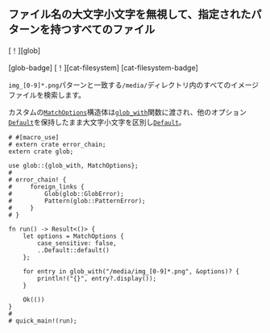 ## <!--Find all files with given pattern ignoring filename case.--> ファイル名の大文字小文字を無視して、指定されたパターンを持つすべてのファイル

<!--[!][glob]-->
[！][glob]
<!--[glob-badge] [!][cat-filesystem]-->
[glob-badge] [！][cat-filesystem]
[cat-filesystem-badge]
<!--Find all image files in the `/media/` directory matching the `img_[0-9]*.png` pattern.-->
`img_[0-9]*.png`パターンと一致する`/media/`ディレクトリ内のすべてのイメージファイルを検索します。

<!--A custom [`MatchOptions`] struct is passed to the [`glob_with`] function making the glob pattern case insensitive while keeping the other options [`Default`].-->
カスタムの[`MatchOptions`]構造体は[`glob_with`]関数に渡され、他のオプション[`Default`]を保持したまま大文字小文字を区別し[`Default`]。

```rust,no_run
# #[macro_use]
# extern crate error_chain;
extern crate glob;

use glob::{glob_with, MatchOptions};
#
# error_chain! {
#     foreign_links {
#         Glob(glob::GlobError);
#         Pattern(glob::PatternError);
#     }
# }

fn run() -> Result<()> {
    let options = MatchOptions {
        case_sensitive: false,
        ..Default::default()
    };

    for entry in glob_with("/media/img_[0-9]*.png", &options)? {
        println!("{}", entry?.display());
    }

    Ok(())
}
#
# quick_main!(run);
```

<!--[`Default`]: https://doc.rust-lang.org/std/default/trait.Default.html
 [`glob_with`]: https://docs.rs/glob/*/glob/fn.glob_with.html
 [`MatchOptions`]: https://docs.rs/glob/*/glob/struct.MatchOptions.html
-->
[`Default`]: https://doc.rust-lang.org/std/default/trait.Default.html
 [`glob_with`]: https://docs.rs/glob/*/glob/fn.glob_with.html
 [`MatchOptions`]: https://docs.rs/glob/*/glob/struct.MatchOptions.html

